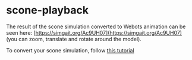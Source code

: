 # scone-playback

The result of the scone simulation converted to Webots animation can be seen here: [https://simgait.org/Ac9UH07](https://simgait.org/Ac9UH07) (you can zoom, translate and rotate around the model).

To convert your scone simulation, follow [this tutorial](https://github.com/cyberbotics/scone-playback/wiki)
